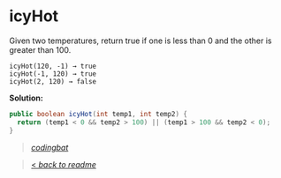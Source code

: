 # icyHot

Given two temperatures, return true if one is less than 0 and the other is greater than 100.

```
icyHot(120, -1) → true
icyHot(-1, 120) → true
icyHot(2, 120) → false
```

**Solution:**

```java
public boolean icyHot(int temp1, int temp2) {
  return (temp1 < 0 && temp2 > 100) || (temp1 > 100 && temp2 < 0);
}
```

> _[codingbat](http://codingbat.com/prob/p192082)_

> [< _back to readme_](/README.md)